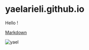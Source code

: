 # yaelarieli.github.io


Hello ! 

[Markdown](https://github.github.com/gfm/)

![yael](https://he.wikipedia.org/wiki/%D7%99%D7%A2%D7%9C_%D7%A0%D7%95%D7%91%D7%99#/media/%D7%A7%D7%95%D7%91%D7%A5:PikiWiki_Israel_38769_Male_Ibex.jpg)
